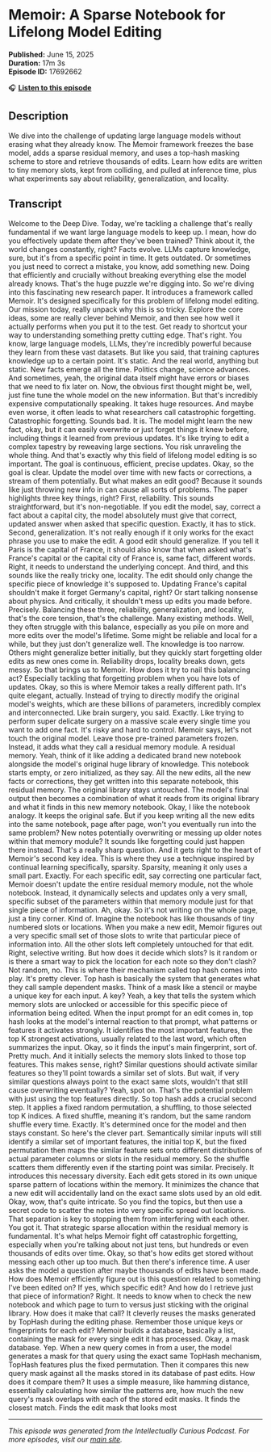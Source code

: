 # Memoir: A Sparse Notebook for Lifelong Model Editing

**Published:** June 15, 2025  
**Duration:** 17m 3s  
**Episode ID:** 17692662

🎧 **[Listen to this episode](https://intellectuallycurious.buzzsprout.com/2529712/episodes/17692662-memoir-a-sparse-notebook-for-lifelong-model-editing)**

## Description

We dive into the challenge of updating large language models without erasing what they already know. The Memoir framework freezes the base model, adds a sparse residual memory, and uses a top-hash masking scheme to store and retrieve thousands of edits. Learn how edits are written to tiny memory slots, kept from colliding, and pulled at inference time, plus what experiments say about reliability, generalization, and locality.

## Transcript

Welcome to the Deep Dive. Today, we're tackling a challenge that's really fundamental if we want large language models to keep up. I mean, how do you effectively update them after they've been trained? Think about it, the world changes constantly, right? Facts evolve. LLMs capture knowledge, sure, but it's from a specific point in time. It gets outdated. Or sometimes you just need to correct a mistake, you know, add something new. Doing that efficiently and crucially without breaking everything else the model already knows. That's the huge puzzle we're digging into. So we're diving into this fascinating new research paper. It introduces a framework called Memoir. It's designed specifically for this problem of lifelong model editing. Our mission today, really unpack why this is so tricky. Explore the core ideas, some are really clever behind Memoir, and then see how well it actually performs when you put it to the test. Get ready to shortcut your way to understanding something pretty cutting edge. That's right. You know, large language models, LLMs, they're incredibly powerful because they learn from these vast datasets. But like you said, that training captures knowledge up to a certain point. It's static. And the real world, anything but static. New facts emerge all the time. Politics change, science advances. And sometimes, yeah, the original data itself might have errors or biases that we need to fix later on. Now, the obvious first thought might be, well, just fine tune the whole model on the new information. But that's incredibly expensive computationally speaking. It takes huge resources. And maybe even worse, it often leads to what researchers call catastrophic forgetting. Catastrophic forgetting. Sounds bad. It is. The model might learn the new fact, okay, but it can easily overwrite or just forget things it knew before, including things it learned from previous updates. It's like trying to edit a complex tapestry by reweaving large sections. You risk unraveling the whole thing. And that's exactly why this field of lifelong model editing is so important. The goal is continuous, efficient, precise updates. Okay, so the goal is clear. Update the model over time with new facts or corrections, a stream of them potentially. But what makes an edit good? Because it sounds like just throwing new info in can cause all sorts of problems. The paper highlights three key things, right? First, reliability. This sounds straightforward, but it's non-negotiable. If you edit the model, say, correct a fact about a capital city, the model absolutely must give that correct, updated answer when asked that specific question. Exactly, it has to stick. Second, generalization. It's not really enough if it only works for the exact phrase you use to make the edit. A good edit should generalize. If you tell it Paris is the capital of France, it should also know that when asked what's France's capital or the capital city of France is, same fact, different words. Right, it needs to understand the underlying concept. And third, and this sounds like the really tricky one, locality. The edit should only change the specific piece of knowledge it's supposed to. Updating France's capital shouldn't make it forget Germany's capital, right? Or start talking nonsense about physics. And critically, it shouldn't mess up edits you made before. Precisely. Balancing these three, reliability, generalization, and locality, that's the core tension, that's the challenge. Many existing methods. Well, they often struggle with this balance, especially as you pile on more and more edits over the model's lifetime. Some might be reliable and local for a while, but they just don't generalize well. The knowledge is too narrow. Others might generalize better initially, but they quickly start forgetting older edits as new ones come in. Reliability drops, locality breaks down, gets messy. So that brings us to Memoir. How does it try to nail this balancing act? Especially tackling that forgetting problem when you have lots of updates. Okay, so this is where Memoir takes a really different path. It's quite elegant, actually. Instead of trying to directly modify the original model's weights, which are these billions of parameters, incredibly complex and interconnected. Like brain surgery, you said. Exactly. Like trying to perform super delicate surgery on a massive scale every single time you want to add one fact. It's risky and hard to control. Memoir says, let's not touch the original model. Leave those pre-trained parameters frozen. Instead, it adds what they call a residual memory module. A residual memory. Yeah, think of it like adding a dedicated brand new notebook alongside the model's original huge library of knowledge. This notebook starts empty, or zero initialized, as they say. All the new edits, all the new facts or corrections, they get written into this separate notebook, this residual memory. The original library stays untouched. The model's final output then becomes a combination of what it reads from its original library and what it finds in this new memory notebook. Okay, I like the notebook analogy. It keeps the original safe. But if you keep writing all the new edits into the same notebook, page after page, won't you eventually run into the same problem? New notes potentially overwriting or messing up older notes within that memory module? It sounds like forgetting could just happen there instead. That's a really sharp question. And it gets right to the heart of Memoir's second key idea. This is where they use a technique inspired by continual learning specifically, sparsity. Sparsity, meaning it only uses a small part. Exactly. For each specific edit, say correcting one particular fact, Memoir doesn't update the entire residual memory module, not the whole notebook. Instead, it dynamically selects and updates only a very small, specific subset of the parameters within that memory module just for that single piece of information. Ah, okay. So it's not writing on the whole page, just a tiny corner. Kind of. Imagine the notebook has like thousands of tiny numbered slots or locations. When you make a new edit, Memoir figures out a very specific small set of those slots to write that particular piece of information into. All the other slots left completely untouched for that edit. Right, selective writing. But how does it decide which slots? Is it random or is there a smart way to pick the location for each note so they don't clash? Not random, no. This is where their mechanism called top hash comes into play. It's pretty clever. Top hash is basically the system that generates what they call sample dependent masks. Think of a mask like a stencil or maybe a unique key for each input. A key? Yeah, a key that tells the system which memory slots are unlocked or accessible for this specific piece of information being edited. When the input prompt for an edit comes in, top hash looks at the model's internal reaction to that prompt, what patterns or features it activates strongly. It identifies the most important features, the top K strongest activations, usually related to the last word, which often summarizes the input. Okay, so it finds the input's main fingerprint, sort of. Pretty much. And it initially selects the memory slots linked to those top features. This makes sense, right? Similar questions should activate similar features so they'll point towards a similar set of slots. But wait, if very similar questions always point to the exact same slots, wouldn't that still cause overwriting eventually? Yeah, spot on. That's the potential problem with just using the top features directly. So top hash adds a crucial second step. It applies a fixed random permutation, a shuffling, to those selected top K indices. A fixed shuffle, meaning it's random, but the same random shuffle every time. Exactly. It's determined once for the model and then stays constant. So here's the clever part. Semantically similar inputs will still identify a similar set of important features, the initial top K, but the fixed permutation then maps the similar feature sets onto different distributions of actual parameter columns or slots in the residual memory. So the shuffle scatters them differently even if the starting point was similar. Precisely. It introduces this necessary diversity. Each edit gets stored in its own unique sparse pattern of locations within the memory. It minimizes the chance that a new edit will accidentally land on the exact same slots used by an old edit. Okay, wow, that's quite intricate. So you find the topics, but then use a secret code to scatter the notes into very specific spread out locations. That separation is key to stopping them from interfering with each other. You got it. That strategic sparse allocation within the residual memory is fundamental. It's what helps Memoir fight off catastrophic forgetting, especially when you're talking about not just tens, but hundreds or even thousands of edits over time. Okay, so that's how edits get stored without messing each other up too much. But then there's inference time. A user asks the model a question after maybe thousands of edits have been made. How does Memoir efficiently figure out is this question related to something I've been edited on? If yes, which specific edit? And how do I retrieve just that piece of information? Right. It needs to know when to check the new notebook and which page to turn to versus just sticking with the original library. How does it make that call? It cleverly reuses the masks generated by TopHash during the editing phase. Remember those unique keys or fingerprints for each edit? Memoir builds a database, basically a list, containing the mask for every single edit it has processed. Okay, a mask database. Yep. When a new query comes in from a user, the model generates a mask for that query using the exact same TopHash mechanism, TopHash features plus the fixed permutation. Then it compares this new query mask against all the masks stored in its database of past edits. How does it compare them? It uses a simple measure, like hamming distance, essentially calculating how similar the patterns are, how much the new query's mask overlaps with each of the stored edit masks. It finds the closest match. Finds the edit mask that looks most

---
*This episode was generated from the Intellectually Curious Podcast. For more episodes, visit our [main site](https://intellectuallycurious.buzzsprout.com).*
